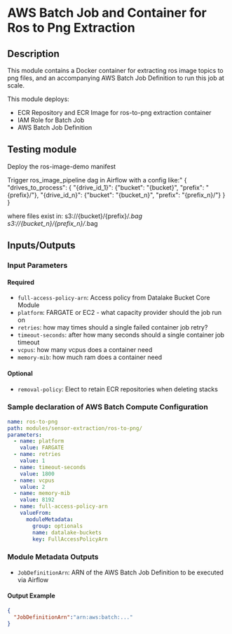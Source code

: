 # AWS Batch Job and Container for Ros to Png Extraction 

## Description

This module contains a Docker container for extracting ros image topics to png files, and an accompanying
AWS Batch Job Definition to run this job at scale.

This module deploys:

- ECR Repository and ECR Image for ros-to-png extraction container
- IAM Role for Batch Job
- AWS Batch Job Definition

## Testing module

Deploy the ros-image-demo manifest
 
Trigger ros_image_pipeline dag in Airflow with a config like:"
{
    "drives_to_process": {
        "{drive_id_1}": {"bucket": "{bucket}", "prefix": "{prefix}/"},
        "{drive_id_n}": {"bucket": "{bucket_n}", "prefix": "{prefix_n}/"}
    }
}

where files exist in:
    s3://{bucket}/{prefix}/*.bag
    s3://{bucket_n}/{prefix_n}/*.bag
    
## Inputs/Outputs

### Input Parameters

#### Required

- `full-access-policy-arn`: Access policy from Datalake Bucket Core Module
- `platform`: FARGATE or EC2 - what capacity provider should the job run on
- `retries`: how may times should a single failed container job retry?
- `timeout-seconds`: after how many seconds should a single container job timeout
- `vcpus`: how many vcpus does a container need
- `memory-mib`: how much ram does a container need

#### Optional
- `removal-policy`: Elect to retain ECR repositories when deleting stacks
    
### Sample declaration of AWS Batch Compute Configuration

```yaml
name: ros-to-png
path: modules/sensor-extraction/ros-to-png/
parameters:
  - name: platform
    value: FARGATE
  - name: retries
    value: 1
  - name: timeout-seconds
    value: 1800
  - name: vcpus
    value: 2
  - name: memory-mib
    value: 8192
  - name: full-access-policy-arn
    valueFrom:
      moduleMetadata:
        group: optionals
        name: datalake-buckets
        key: FullAccessPolicyArn
```

### Module Metadata Outputs

- `JobDefinitionArn`: ARN of the AWS Batch Job Definition to be executed via Airflow

            
#### Output Example

```json
{
  "JobDefinitionArn":"arn:aws:batch:..."
}
```
